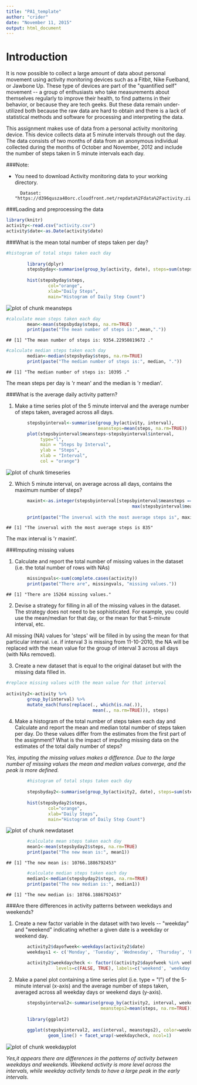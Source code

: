 ```yaml
---
title: "PA1_template"
author: "crider"
date: "November 11, 2015"
output: html_document
---
```

# Introduction

It is now possible to collect a large amount of data about personal movement using activity monitoring devices such as a Fitbit, Nike Fuelband, or Jawbone Up. These type of devices are part of the "quantified self" movement -- a group of enthusiasts who take measurements about themselves regularly to improve their health, to find patterns in their behavior, or because they are tech geeks. But these data remain under-utilized both because the raw data are hard to obtain and there is a lack of statistical methods and software for processing and interpreting the data.

This assignment makes use of data from a personal activity monitoring device. This device collects data at 5 minute intervals through out the day. The data consists of two months of data from an anonymous individual collected during the months of October and November, 2012 and include the number of steps taken in 5 minute intervals each day.


###Note:

- You need to download Activity monitoring data to your working directory. 
        
        Dataset: "https://d396qusza40orc.cloudfront.net/repdata%2Fdata%2Factivity.zip"
        


###Loading and preprocessing the data        
        

```r
library(knitr)
activity<-read.csv("activity.csv")
activity$date<-as.Date(activity$date)
```


###What is the mean total number of steps taken per day? 


```r
#histogram of total steps taken each day
        
        library(dplyr)
        stepsbyday<-summarise(group_by(activity, date), steps=sum(steps, na.rm=TRUE))
                              
        hist(stepsbyday$steps, 
                col="orange",
                xlab="Daily Steps",
                main="Histogram of Daily Step Count")
```

![plot of chunk meansteps](figure/meansteps-1.png) 

```r
#calculate mean steps taken each day
        mean<-mean(stepsbyday$steps, na.rm=TRUE)
        print(paste("The mean number of steps is:",mean,"."))
```

```
## [1] "The mean number of steps is: 9354.22950819672 ."
```

```r
#calculate median steps taken each day
        median<-median(stepsbyday$steps, na.rm=TRUE)
        print(paste("The median number of steps is:", median, "."))
```

```
## [1] "The median number of steps is: 10395 ."
```


The mean steps per day is 'r mean' and the median is 'r median'. 


###What is the average daily activity pattern?

1. Make a time series plot of the 5 minute interval and the average number of steps taken, averaged across all days.


```r
        stepsbyinterval<-summarise(group_by(activity, interval), 
                                   meansteps=mean(steps, na.rm=TRUE))
        plot(stepsbyinterval$meansteps~stepsbyinterval$interval, 
             type="l", 
             main = "Steps by Interval",
             ylab = "Steps", 
             xlab = "Interval",
             col = "orange")
```

![plot of chunk timeseries](figure/timeseries-1.png) 

2. Which 5 minute interval, on average across all days, contains the maximum number of steps? 

```r
        maxint<-as.integer(stepsbyinterval[stepsbyinterval$meansteps ==
                                                max(stepsbyinterval$meansteps),1])
        
        print(paste("The inverval with the most average steps is", maxint))
```

```
## [1] "The inverval with the most average steps is 835"
```
The max interval is 'r maxint'.


###Imputing missing values

1. Calculate and report the total number of missing values in the dataset (i.e. the total number of rows with NAs)


```r
        missingvals<-sum(complete.cases(activity))
        print(paste("There are", missingvals, "missing values."))
```

```
## [1] "There are 15264 missing values."
```


2. Devise a strategy for filling in all of the missing values in the dataset. The strategy does not need to be sophisticated. For example, you could use the mean/median for that day, or the mean for that 5-minute interval, etc.

All missing (NA) values for 'steps' will be filled in by using the mean for that particular interval. i.e. if interval 3 is missing from 11-10-2010, the NA will be replaced with the mean value for the group of interval 3 across all days (with NAs removed).

3. Create a new dataset that is equal to the original dataset but with the missing data filled in.



```r
#replace missing values with the mean value for that interval
        
activity2<-activity %>%
        group_by(interval) %>% 
        mutate_each(funs(replace(., which(is.na(.)),
                                 mean(., na.rm=TRUE))), steps)
```




4. Make a histogram of the total number of steps taken each day and Calculate and report the mean and median total number of steps taken per day. Do these values differ from the estimates from the first part of the assignment? What is the impact of imputing missing data on the estimates of the total daily number of steps?

*Yes, imputing the missing values makes a difference. Due to the large number of missing values the mean and median values converge, and the peak is more defined.* 


```r
        #histogram of total steps taken each day
        
        stepsbyday2<-summarise(group_by(activity2, date), steps=sum(steps, na.rm=TRUE))
                              
        hist(stepsbyday2$steps, 
                col="orange",
                xlab="Daily Steps",
                main="Histogram of Daily Step Count")
```

![plot of chunk newdataset](figure/newdataset-1.png) 

```r
        #calculate mean steps taken each day
        mean1<-mean(stepsbyday2$steps, na.rm=TRUE)
        print(paste("The new mean is:", mean1))
```

```
## [1] "The new mean is: 10766.1886792453"
```

```r
        #calculate median steps taken each day
        median1<-median(stepsbyday2$steps, na.rm=TRUE)
        print(paste("The new median is:", median1))
```

```
## [1] "The new median is: 10766.1886792453"
```


###Are there differences in activity patterns between weekdays and weekends?


1. Create a new factor variable in the dataset with two levels -- "weekday" and "weekend" indicating whether a given date is a weekday or weekend day.


```r
        activity2$dayofweek<-weekdays(activity2$date)
        weekdays1 <- c('Monday', 'Tuesday', 'Wednesday', 'Thursday', 'Friday')
        
        activity2$weekdaycheck <- factor((activity2$dayofweek %in% weekdays1), 
                   levels=c(FALSE, TRUE), labels=c('weekend', 'weekday')) 
```


2. Make a panel plot containing a time series plot (i.e. type = "l") of the 5-minute interval (x-axis) and the average number of steps taken, averaged across all weekday days or weekend days (y-axis). 



```r
        stepsbyinterval2<-summarise(group_by(activity2, interval, weekdaycheck),
                                    meansteps2=mean(steps, na.rm=TRUE))
        
        library(ggplot2)
        
        ggplot(stepsbyinterval2, aes(interval, meansteps2), color=weekdaycheck) +
                geom_line() + facet_wrap(~weekdaycheck, ncol=1)
```

![plot of chunk weekdayplot](figure/weekdayplot-1.png) 

*Yes,it appears there are differences in the patterns of activity between weekdays and weekends. Weekend activity is more level across the intervals, while weekday activity tends to have a large peak in the early intervals.*
